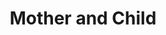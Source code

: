 ---
pid: ch494
title: Mother and Child
location_transcription: Broad & Erie
coordinates: "[-75.151658388066, 40.009249741246]"
zipcode: '19150'
gen_neighborhood: Northwest Philadelphia
neighborhood: Cedarbrook
outside_phl: 
age: '24'
age_range: 20-29
instagram: 
image_file_name: ch_494.jpg
proposal_transcription: 
topic: Family
topic_summary: '0'
type: Other No Form
keywords_other: 
credit: Am
image_labels: 
twitter: 
facebook: 
permalink: "/monuments/ch494/"
layout: item-page
---